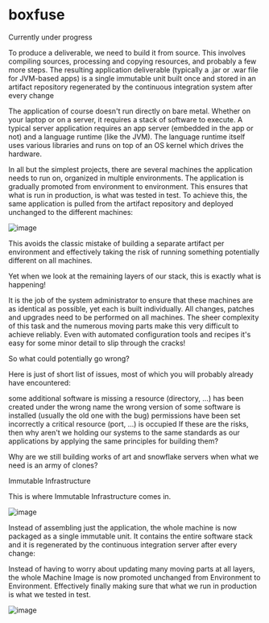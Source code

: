 # boxfuse

Currently under progress


To produce a deliverable, we need to build it from source. This involves compiling sources, processing and copying resources, and probably a few more steps.
The resulting application deliverable (typically a .jar or .war file for JVM-based apps) is
a single immutable unit
built once and stored in an artifact repository
regenerated by the continuous integration system after every change



The application of course doesn't run directly on bare metal. Whether on your laptop or on a server, it requires a stack of software to execute.
A typical server application requires an app server (embedded in the app or not) and a language runtime (like the JVM). The language runtime itself uses various libraries and runs on top of an OS kernel which drives the hardware.




In all but the simplest projects, there are several machines the application needs to run on, organized in multiple environments. The application is gradually promoted from environment to environment. This ensures that what is run in production, is what was tested in test. To achieve this, the same application is pulled from the artifact repository and deployed unchanged to the different machines:

![image](https://user-images.githubusercontent.com/33985509/59183291-f9c96e00-8b6b-11e9-9157-3d26e2a23347.png)



This avoids the classic mistake of building a separate artifact per environment and effectively taking the risk of running something potentially different on all machines.

Yet when we look at the remaining layers of our stack, this is exactly what is happening!

It is the job of the system administrator to ensure that these machines are as identical as possible, yet each is built individually. All changes, patches and upgrades need to be performed on all machines. The sheer complexity of this task and the numerous moving parts make this very difficult to achieve reliably. Even with automated configuration tools and recipes it's easy for some minor detail to slip through the cracks!

So what could potentially go wrong?

Here is just of short list of issues, most of which you will probably already have encountered:

some additional software is missing
a resource (directory, ...) has been created under the wrong name
the wrong version of some software is installed (usually the old one with the bug)
permissions have been set incorrectly
a critical resource (port, ...) is occupied
If these are the risks, then why aren't we holding our systems to the same standards as our applications by applying the same principles for building them?

Why are we still building works of art and snowflake servers when what we need is an army of clones?



Immutable Infrastructure

This is where Immutable Infrastructure comes in.

![image](https://user-images.githubusercontent.com/33985509/59183392-22e9fe80-8b6c-11e9-8077-4e127c188bf8.png)


Instead of assembling just the application, the whole machine is now packaged as a single immutable unit. It contains the entire software stack and it is regenerated by the continuous integration server after every change:



Instead of having to worry about updating many moving parts at all layers, the whole Machine Image is now promoted unchanged from Environment to Environment. Effectively finally making sure that what we run in production is what we tested in test.



![image](https://user-images.githubusercontent.com/33985509/59183412-2d0bfd00-8b6c-11e9-803f-c5eae6bd143f.png)
